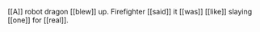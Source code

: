 [[A]] robot dragon [[blew]] up. Firefighter [[said]] it [[was]] [[like]] slaying [[one]] for [[real]].